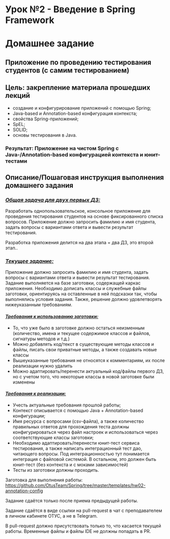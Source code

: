 # Урок №2 - Введение в Spring Framework

# Домашнее задание

## Приложение по проведению тестирования студентов (с самим тестированием)

## Цель: закрепление материала прошедших лекций

- создание и конфигурирование приложений с помощью Spring;
- Java-based и Annotation-based конфигурация контекста;
- свойства Spring-приложений;
- SpEL;
- SOLID;
- основы тестирования в Java.

### Результат: Приложение на чистом Spring с Java-/Annotation-based конфигурацией контекста и юнит-тестами

## Описание/Пошаговая инструкция выполнения домашнего задания

### <i><u>Общая задача для двух первых ДЗ:</u></i>

Разработать однопользовательское, консольное приложение для проведения тестирования
студентов на основе фиксированного списка вопросов. Приложение должно запросить фамилию и имя студента,
задать вопросы с вариантами ответа и вывести результат тестирования.

Разработка приложения делится на два этапа = два ДЗ, это второй этап..

### <i><u>Текущее задание:</u></i>

Приложение должно запросить фамилию и имя студента, задать вопросы с вариантами ответа и вывести результат тестирования.
Задание выполняется на базе заготовки, содержащей каркас приложения.
Необходимо дописать классы и служебные файлы заготовки, ориентируясь на оставленные в ней подсказки так,
чтобы выполнялись условия задания. Также, решение должно удовлетворять нижеуказанным требованиям.

#### <i><u>Требования к использованию заготовки:</u></i>

- То, что уже было в заготовке должно остаться неизменным (количество, имена и текущее содержимое классов и файлов,
  сигнатуры методов и т.д.)
- Можно добавлять код/текст в существующие методы классов и файлы, писать свои приватные методы,
  а также создавать новые классы
- Вышеуказанные требования не относятся к комментариям, их после реализации нужно удалить
- Можно адаптировать/перенести актуальный код/файлы первого ДЗ, но с учетом того,
  что некоторые классы в новой заготовке были изменены

#### <i><u>Требования к реализации:</u></i>

- Учесть актуальные требования прошлой работы;
- Контекст описывается с помощью Java + Annotation-based конфигурации;
- Имя ресурса с вопросами (csv-файла), а также количество правильных ответов для прохождения теста
  должны конфигурироваться через файл настроек и использоваться через соответствующие классы заготовки;
- Необходимо адаптировать/перенести юнит-тест сервиса тестирования, а также написать интеграционный тест дао,
  читающего вопросы. Под интеграционностью тут понимается интеграция с файловой системой.
  В остальном, это должен быть юнит-тест (без контекста и с моками зависимостей)
- Тесты из заготовки должны проходить.

Заготовка для выполнения работы: https://github.com/OtusTeam/Spring/tree/master/templates/hw02-annotation-config

Задание сдаётся только после приема предыдущей работы.

Задание сдаётся в виде ссылки на pull-request в чат с преподавателем в личном кабинете ОТУС, а не в Telegram.

В pull-request должно присутствовать только то, что касается текущей работы.
Временные файлы и файлы IDE не должны попадать в PR.
